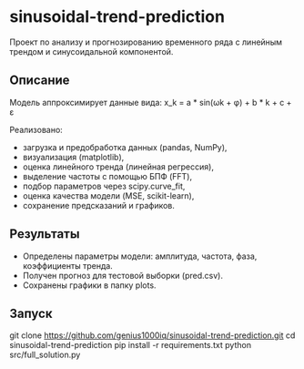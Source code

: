 # sinusoidal-trend-prediction

Проект по анализу и прогнозированию временного ряда с линейным трендом и синусоидальной компонентой.

## Описание
Модель аппроксимирует данные вида:
x_k = a * sin(ωk + φ) + b * k + c + ε

Реализовано:
- загрузка и предобработка данных (pandas, NumPy),
- визуализация (matplotlib),
- оценка линейного тренда (линейная регрессия),
- выделение частоты с помощью БПФ (FFT),
- подбор параметров через scipy.curve_fit,
- оценка качества модели (MSE, scikit-learn),
- сохранение предсказаний и графиков.

## Результаты
- Определены параметры модели: амплитуда, частота, фаза, коэффициенты тренда.
- Получен прогноз для тестовой выборки (pred.csv).
- Сохранены графики в папку plots.

## Запуск
git clone https://github.com/genius1000iq/sinusoidal-trend-prediction.git
cd sinusoidal-trend-prediction
pip install -r requirements.txt
python src/full_solution.py
